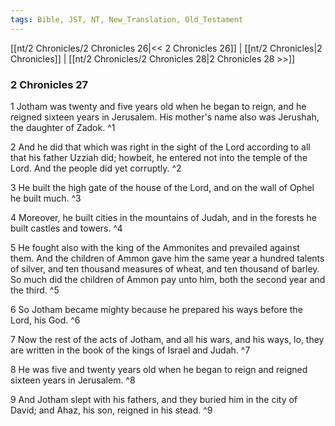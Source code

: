 ```yaml
---
tags: Bible, JST, NT, New_Translation, Old_Testament
---
```


[[nt/2 Chronicles/2 Chronicles 26|<< 2 Chronicles 26]] | [[nt/2 Chronicles|2 Chronicles]] | [[nt/2 Chronicles/2 Chronicles 28|2 Chronicles 28 >>]]

### 2 Chronicles 27

1 Jotham was twenty and five years old when he began to reign, and he reigned sixteen years in Jerusalem. His mother\'s name also was Jerushah, the daughter of Zadok.  ^1

2 And he did that which was right in the sight of the Lord according to all that his father Uzziah did; howbeit, he entered not into the temple of the Lord. And the people did yet corruptly.  ^2

3 He built the high gate of the house of the Lord, and on the wall of Ophel he built much.  ^3

4 Moreover, he built cities in the mountains of Judah, and in the forests he built castles and towers.  ^4

5 He fought also with the king of the Ammonites and prevailed against them. And the children of Ammon gave him the same year a hundred talents of silver, and ten thousand measures of wheat, and ten thousand of barley. So much did the children of Ammon pay unto him, both the second year and the third.  ^5

6 So Jotham became mighty because he prepared his ways before the Lord, his God.  ^6

7 Now the rest of the acts of Jotham, and all his wars, and his ways, lo, they are written in the book of the kings of Israel and Judah.  ^7

8 He was five and twenty years old when he began to reign and reigned sixteen years in Jerusalem.  ^8

9 And Jotham slept with his fathers, and they buried him in the city of David; and Ahaz, his son, reigned in his stead.  ^9

 
